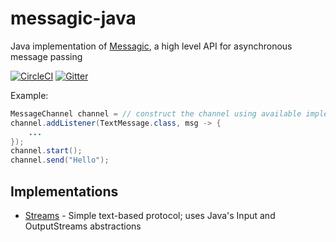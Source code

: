 # messagic-java 
Java implementation of [Messagic](https://github.com/jacekolszak/messagic), a high level API for asynchronous message passing

[![CircleCI](https://circleci.com/gh/jacekolszak/messagic-java.svg?style=svg)](https://circleci.com/gh/jacekolszak/messagic-java) [![Gitter](https://badges.gitter.im/jacekolszak/messagic.svg)](https://gitter.im/jacekolszak/messagic?utm_source=badge&utm_medium=badge&utm_campaign=pr-badge)

Example:

```Java
MessageChannel channel = // construct the channel using available implementation 
channel.addListener(TextMessage.class, msg -> {
    ...
});
channel.start();
channel.send("Hello");
```

## Implementations

+ [Streams](implementations/streams) - Simple text-based protocol; uses Java's Input and OutputStreams abstractions
